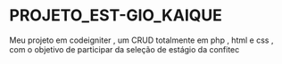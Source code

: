 # PROJETO_EST-GIO_KAIQUE
Meu projeto em codeigniter , um CRUD  totalmente em php , html e css , com o objetivo de participar da seleção de estágio da confitec
